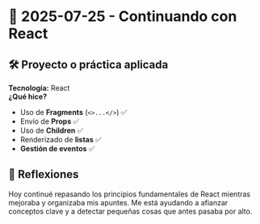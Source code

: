 # 📅 2025-07-25 - Continuando con React

## 🛠️ Proyecto o práctica aplicada
**Tecnología:** React  
**¿Qué hice?**  
- Uso de **Fragments** (`<>...</>`) ✅  
- Envío de **Props** ✅  
- Uso de **Children** ✅  
- Renderizado de **listas** ✅  
- **Gestión de eventos** ✅

## 💭 Reflexiones
Hoy continué repasando los principios fundamentales de React mientras mejoraba y organizaba mis apuntes. Me está ayudando a afianzar conceptos clave y a detectar pequeñas cosas que antes pasaba por alto.

